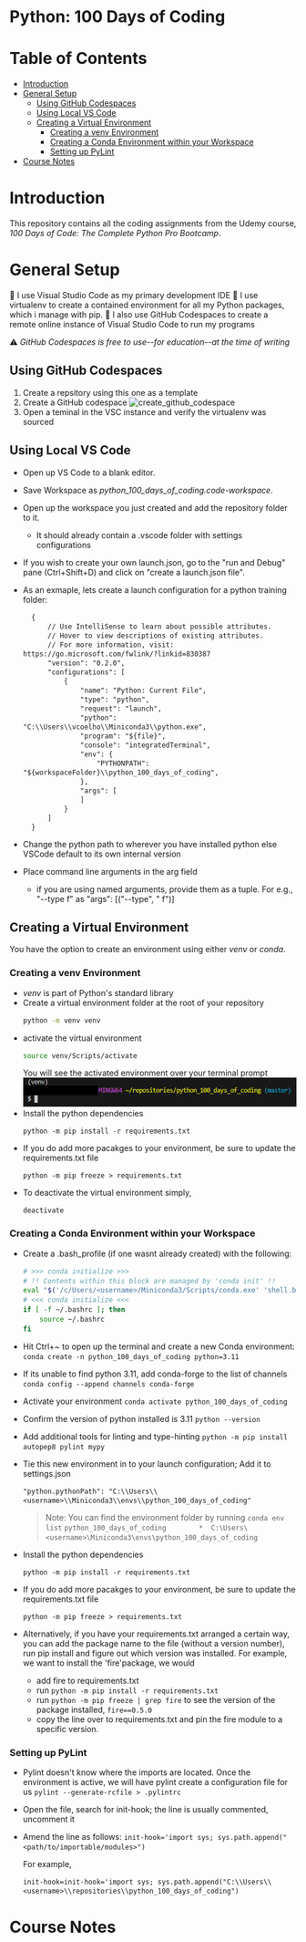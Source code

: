 # Python: 100 Days of Coding <!-- omit in toc -->

# Table of Contents <!-- omit in toc -->
- [Introduction](#introduction)
- [General Setup](#general-setup)
  - [Using GitHub Codespaces](#using-github-codespaces)
  - [Using Local VS Code](#using-local-vs-code)
  - [Creating a Virtual Environment](#creating-a-virtual-environment)
    - [Creating a venv Environment](#creating-a-venv-environment)
    - [Creating a Conda Environment within your Workspace](#creating-a-conda-environment-within-your-workspace)
    - [Setting up PyLint](#setting-up-pylint)
- [Course Notes](#course-notes)

# Introduction

This repository contains all the coding assignments from the Udemy course, _100 Days of Code: The Complete Python Pro Bootcamp_.

# General Setup
:memo: I use Visual Studio Code as my primary development IDE
:memo: I use virtualenv to create a contained environment for all my Python packages, which i manage with pip.
:memo: I also use GitHub Codespaces to create a remote online instance of Visual Studio Code to run my programs

:warning: *GitHub Codespaces is free to use--for education--at the time of writing*

## Using GitHub Codespaces

1. Create a repsitory using this one as a template
2. Create a GitHub codespace
![create_github_codespace](https://user-images.githubusercontent.com/4308316/208309296-505748f4-0a4a-45d3-913f-2cc3b41c5978.png)
3. Open a teminal in the VSC instance and verify the virtualenv was sourced

## Using Local VS Code
- Open up VS Code to a blank editor.
- Save Workspace as _python_100_days_of_coding.code-workspace_.
- Open up the workspace you just created and add the repository folder to it.
  - It should already contain a .vscode folder with settings configurations
- If you wish to create your own launch.json, go to the "run and Debug" pane (Ctrl+Shift+D) and click on "create a launch.json file".
- As an exmaple, lets create a launch configuration for a python training folder:
  ```
    {
        // Use IntelliSense to learn about possible attributes.
        // Hover to view descriptions of existing attributes.
        // For more information, visit: https://go.microsoft.com/fwlink/?linkid=830387
        "version": "0.2.0",
        "configurations": [
            {
                "name": "Python: Current File",
                "type": "python",
                "request": "launch",
                "python": "C:\\Users\\vcoelho\\Miniconda3\\python.exe",
                "program": "${file}",
                "console": "integratedTerminal",
                "env": {
                    "PYTHONPATH": "${workspaceFolder}\\python_100_days_of_coding",
                },
                "args": [
                ]
            }
        ]
    }
  ```

- Change the python path to wherever you have installed python else VSCode default to its own internal version
- Place command line arguments in the arg field
  - if you are using named arguments, provide them as a tuple. For e.g.,
    "--type f" as "args": [("--type", " f")]

## Creating a Virtual Environment
 You have the option to create an environment using either _venv_ or _conda_.

### Creating a venv Environment
- _venv_ is part of Python's standard library
- Create a virtual environment folder at the root of your repository
    ```bash
    python -m venv venv
    ```
- activate the virtual environment
    ```bash
    source venv/Scripts/activate
    ```
  You will see the activated environment over your terminal prompt
  ![activated_python_venv](/docs/images/activated_python_venv.png)
- Install the python dependencies
    ```
    python -m pip install -r requirements.txt
    ```
- If you do add more pacakges to your environment, be sure to update the requirements.txt file
    ```
    python -m pip freeze > requirements.txt
    ```
- To deactivate the virtual environment simply,
    ```bash
    deactivate
    ```

### Creating a Conda Environment within your Workspace
- Create a .bash_profile (if one wasnt already created) with the following:
    ```bash
    # >>> conda initialize >>>
    # !! Contents within this block are managed by 'conda init' !!
    eval "$('/c/Users/<username>/Miniconda3/Scripts/conda.exe' 'shell.bash' 'hook')"
    # <<< conda initialize <<<
    if [ -f ~/.bashrc ]; then
        source ~/.bashrc
    fi
    ```
- Hit Ctrl+~ to open up the terminal and create a new Conda environment:
    ```conda create -n python_100_days_of_coding python=3.11```
- If its unable to find python 3.11, add conda-forge to the list of channels
    ```conda config --append channels conda-forge```
- Activate your environment
    ```conda activate python_100_days_of_coding```
- Confirm the version of python installed is 3.11
    ```python --version```
- Add additional tools for linting and type-hinting
    ```python -m pip install autopep8 pylint mypy```
- Tie this new environment in to your launch configuration; Add it to settings.json
    ```
    "python.pythonPath": "C:\\Users\\<username>\\Miniconda3\\envs\\python_100_days_of_coding"
    ```
    > Note: You can find the environment folder by running
    > ```conda env list```
    >```python_100_days_of_coding        *  C:\Users\<username>\Miniconda3\envs\python_100_days_of_coding```

- Install the python dependencies
    ```
    python -m pip install -r requirements.txt
    ```
- If you do add more pacakges to your environment, be sure to update the requirements.txt file
    ```
    python -m pip freeze > requirements.txt
    ```
- Alternatively, if you have your requirements.txt arranged a certain way, you can add the package name to the file (without a version number), run pip install and figure out which version was installed. For example, we want to install the 'fire'package, we would
  - add fire to requirements.txt
  - run ```python -m pip install -r requirements.txt```
  - run ```python -m pip freeze | grep fire``` to see the version of the package installed,
        ```fire==0.5.0```
  - copy the line over to requirements.txt and pin the fire module to a specific version.

### Setting up PyLint


- Pylint doesn't know where the imports are located. Once the environment is active, we will have pylint create a configuration file for us
    ```pylint --generate-rcfile > .pylintrc```
- Open the file, search for init-hook; the line is usually commented, uncomment it
- Amend the line as follows:
  ```init-hook='import sys; sys.path.append("<path/to/importable/modules>")```

  For example,

  ```
  init-hook=init-hook='import sys; sys.path.append("C:\\Users\\<username>\\repositories\\python_100_days_of_coding")
  ```

# Course Notes
